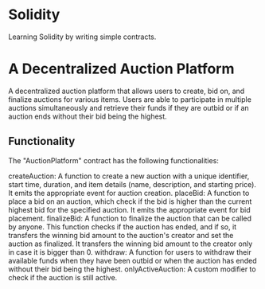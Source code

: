 # Solidity
Learning Solidity by writing simple contracts.

# A Decentralized Auction Platform
A decentralized auction platform that allows users to create, bid on, and finalize auctions for various items. Users are able to participate in multiple auctions simultaneously and retrieve their funds if they are outbid or if an auction ends without their bid being the highest.

## Functionality
The "AuctionPlatform" contract has the following functionalities:

createAuction: A function to create a new auction with a unique identifier, start time, duration, and item details (name, description, and starting price). It emits the appropriate event for auction creation.
placeBid: A function to place a bid on an auction, which check if the bid is higher than the current highest bid for the specified auction. It emits the appropriate event for bid placement.
finalizeBid: A function to finalize the auction that can be called by anyone. This function checks if the auction has ended, and if so, it transfers the winning bid amount to the auction's creator and set the auction as finalized. It transfers the winning bid amount to the creator only in case it is bigger than 0.
withdraw: A function for users to withdraw their available funds when they have been outbid or when the auction has ended without their bid being the highest.
onlyActiveAuction: A custom modifier to check if the auction is still active.